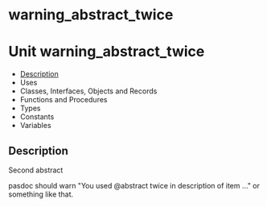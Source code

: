 # warning\_abstract\_twice


# Unit warning\_abstract\_twice

- [Description](#PasDoc-Description)
- Uses
- Classes, Interfaces, Objects and Records
- Functions and Procedures
- Types
- Constants
- Variables

<span id="PasDoc-Description"/>

## Description
Second abstract</p>
<p>




pasdoc should warn &quot;You used @abstract twice in description of item ...&quot; or something like that.<span id="PasDoc-Uses"/>

